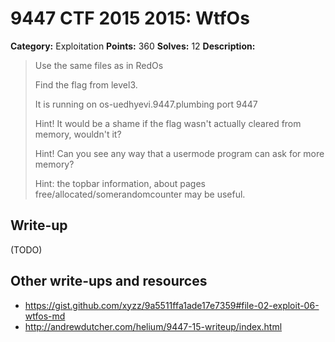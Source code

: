 # 9447 CTF 2015 2015: WtfOs

**Category:** Exploitation
**Points:** 360
**Solves:** 12
**Description:**

>  Use the same files as in RedOs
> 
>  Find the flag from level3.
> 
>  It is running on os-uedhyevi.9447.plumbing port 9447
> 
>  Hint! It would be a shame if the flag wasn't actually cleared from memory, wouldn't it?
> 
>  Hint! Can you see any way that a usermode program can ask for more memory?
> 
>  Hint: the topbar information, about pages free/allocated/somerandomcounter may be useful.


## Write-up

(TODO)

## Other write-ups and resources

* <https://gist.github.com/xyzz/9a5511ffa1ade17e7359#file-02-exploit-06-wtfos-md>
* <http://andrewdutcher.com/helium/9447-15-writeup/index.html>
